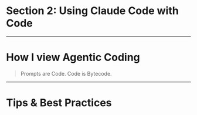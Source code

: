# Section 2: Using Claude Code with Code

---

# How I view Agentic Coding

> Prompts are Code.
> Code is Bytecode.

---

# Tips & Best Practices
